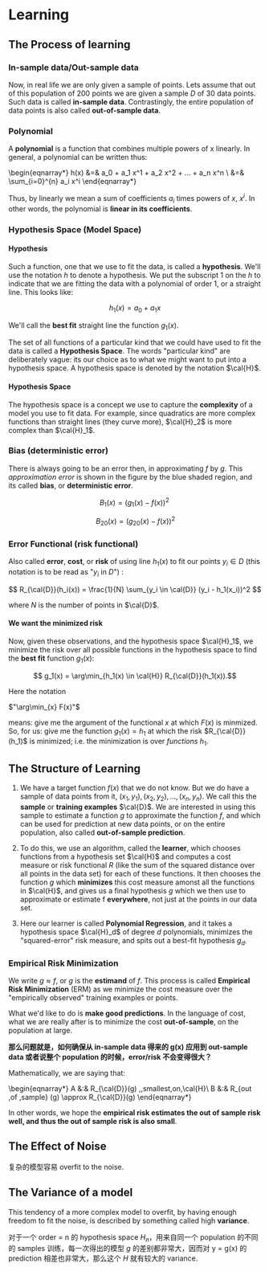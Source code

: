 # Learning

## The Process of learning

### In-sample data/Out-sample data

Now, in real life we are only given a sample of points. Lets assume that out of this population of 200 points we are given a sample ${D}$ of 30 data points. Such data is called **in-sample data**. Contrastingly, the entire population of data points is also called **out-of-sample data**.

### Polynomial

A **polynomial** is a function that combines multiple powers of x linearly. In general, a polynomial can be written thus:

\begin{eqnarray*}
 h(x) &=& a_0 + a_1 x^1 + a_2 x^2 + ... + a_n x^n \\
      &=& \sum_{i=0}^{n} a_i x^i
\end{eqnarray*}

Thus, by linearly we mean a sum of coefficients $a_i$ times powers of $x$, $x^i$. In other words, the polynomial is **linear in its coefficients**.

### Hypothesis Space (Model Space)

#### Hypothesis

Such a function, one that we use to fit the data, is called a **hypothesis**. We'll use the notation $h$ to denote a hypothesis. We put the subscript $1$ on the $h$ to indicate that we are fitting the data with a polynomial of order 1, or a straight line. This looks like:

$$ h_1(x) = a_0 + a_1 x $$

We'll call the **best fit** straight line the function $g_1(x)$.

The set of all functions of a particular kind that we could have used to fit the data is called a **Hypothesis Space**. The words "particular kind" are deliberately vague: its our choice as to what we might want to put into a hypothesis space. A hypothesis space is denoted by the notation $\cal{H}$.

#### Hypothesis Space

The hypothesis space is a concept we use to capture the **complexity** of a model you use to fit data. For example, since quadratics are more complex functions than straight lines (they curve more), $\cal{H}_2$ is more complex than $\cal{H}_1$.

### Bias (deterministic error)

There is always going to be an error then, in approximating $f$ by $g$. This *approximation error* is shown in the figure by the blue shaded region, and its called **bias**, or **deterministic error**.

$$B_1(x) = (g_1(x) - f(x))^2 \,$$

$$\,\, B_{20}(x) = (g_{20}(x) - f(x))^2\,$$

### Error Functional (risk functional)

Also called **error**, **cost**, or **risk** of using line $h_1(x)$ to fit our points $y_i \in {D}$ (this notation is to be read as "$y_i$ in ${D}$") :

$$ R_{\cal{D}}(h_i(x)) = \frac{1}{N} \sum_{y_i \in \cal{D}} (y_i - h_1(x_i))^2 $$

where $N$ is the number of points in $\cal{D}$.

#### We want the minimized risk

Now, given these observations, and the hypothesis space $\cal{H}_1$, we minimize the risk over all possible functions in the hypothesis space to find the **best fit** function $g_1(x)$:

$$ g_1(x) = \arg\min_{h_1(x) \in \cal{H}} R_{\cal{D}}(h_1(x)).$$

Here the notation 

$"\arg\min_{x} F(x)"$ 

means: give me the argument of the functional $x$ at which $F(x)$ is minmized. So, for us: give me the function $g_1(x) = h_1$ at which the risk $R_{\cal{D}}(h_1)$ is minimized; i.e. the minimization is over *functions* $h_1$.

## The Structure of Learning

1. We have a target function $f(x)$ that we do not know. But we do have a sample of data points from it, $(x_1,y_1), (x_2,y_2), ..., (x_n,y_n)$. We call this the **sample** or **training examples** $\cal{D}$. We are interested in using this sample to estimate a function $g$ to approximate the function $f$, and which can be used for prediction at new data points, or on the entire population, also called **out-of-sample prediction**. 

2. To do this, we use an algorithm, called the **learner**, which chooses functions from a hypothesis set $\cal{H}$ and computes a cost measure or risk functional $R$ (like the sum of the squared distance over all points in the data set) for each of these functions. It then chooses the function $g$ which **minimizes** this cost measure amonst all the functions in $\cal{H}$, and gives us a final hypothesis $g$ which we then use to approximate or estimate f **everywhere**, not just at the points in our data set. 

3. Here our learner is called **Polynomial Regression**, and it takes a hypothesis space $\cal{H}_d$ of degree $d$ polynomials, minimizes the "squared-error" risk measure, and spits out a best-fit hypothesis $g_d$.

### Empirical Risk Minimization

We write $g \approx f$, or $g$ is the **estimand** of $f$. This process is called **Empirical Risk Minimization** (ERM) as we minimize the cost measure over the "empirically observed" training examples or points.

What we'd like to do is **make good predictions**. In the language of cost, what we are really after is to minimize the cost **out-of-sample**, on the population at large.

**那么问题就是，如何确保从 in-sample data 得来的 g(x) 应用到 out-sample data 或者说整个 population 的时候，error/risk 不会变得很大？**

Mathematically, we are saying that:

\begin{eqnarray*}
A &:& R_{\cal{D}}(g) \,\,smallest\,on\,\cal{H}\\
B &:& R_{out \,of \,sample} (g) \approx R_{\cal{D}}(g)
\end{eqnarray*}

In other words, we hope the **empirical risk estimates the out of sample risk well, and thus the out of sample risk is also small**.

## The Effect of Noise

复杂的模型容易 overfit to the noise.

## The Variance of a model

This tendency of a more complex model to overfit, by having enough freedom to fit the noise, is described by something called high **variance**.

对于一个 order = n 的 hypothesis space $H_n$，用来自同一个 population 的不同的 samples 训练，每一次得出的模型 $g$ 的差别都非常大，因而对 y = g(x) 的 prediction 相差也非常大，那么这个 $H$ 就有较大的 variance.

